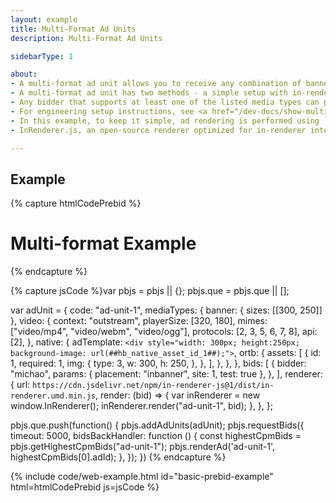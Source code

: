 ```yaml
---
layout: example
title: Multi-Format Ad Units
description: Multi-Format Ad Units

sidebarType: 1

about:
- A multi-format ad unit allows you to receive any combination of banner, video, or native demand
- A multi-format ad unit has two methods - a simple setup with in-renderer integration that does not require complex configuration on the ad server side, and format switching on the ad server side
- Any bidder that supports at least one of the listed media types can participate in the auction for that ad unit
- For engineering setup instructions, see <a href="/dev-docs/show-multi-format-ads.html">Show Multi-Format Ads</a>
- In this example, to keep it simple, ad rendering is performed using `pbjs.renderAd`
- InRenderer.js, an open-source renderer optimized for in-renderer integration, is used as the renderer for in-renderer integration. For more information, see [InRenderer.js documentation on Github](https://github.com/hogekai/in-renderer-js)

---
```


## Example

{% capture htmlCodePrebid %}
<script src="https://cdn.michao-ssp.com/original/prebid.js"></script>
<h1>Multi-format Example</h1>

<div id="ad-unit-1"></div>
{% endcapture %}

{% capture jsCode %}var pbjs = pbjs || {};
pbjs.que = pbjs.que || [];

var adUnit = {
  code: "ad-unit-1",
  mediaTypes: {
    banner: {
        sizes: [[300, 250]]
    },
    video: {
      context: "outstream",
      playerSize: [320, 180],
      mimes: ["video/mp4", "video/webm", "video/ogg"],
      protocols: [2, 3, 5, 6, 7, 8],
      api: [2],
    },
    native: {
      adTemplate: `<div style="width: 300px; height:250px; background-image: url(##hb_native_asset_id_1##);">`,
      ortb: {
        assets: [
          {
            id: 1,
            required: 1,
            img: {
              type: 3,
              w: 300,
              h: 250,
            },
          },
        ],
      },
    },
  },
  bids: [
    {
      bidder: "michao",
      params: {
        placement: "inbanner",
        site: 1,
        test: true
      },
    },
  ],
  renderer: {
    url: `https://cdn.jsdelivr.net/npm/in-renderer-js@1/dist/in-renderer.umd.min.js`,
    render: (bid) => {
      var inRenderer = new window.InRenderer();
      inRenderer.render("ad-unit-1", bid);
    },
  },
};

pbjs.que.push(function() {
  pbjs.addAdUnits(adUnit);
  pbjs.requestBids({
    timeout: 5000,
    bidsBackHandler: function () {
      const highestCpmBids = pbjs.getHighestCpmBids("ad-unit-1");
      pbjs.renderAd('ad-unit-1', highestCpmBids[0].adId);
    },
  });
})
{% endcapture %}

{% include code/web-example.html id="basic-prebid-example" html=htmlCodePrebid js=jsCode %}
